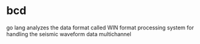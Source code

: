 bcd
===

go lang analyzes the data format called WIN format processing system for handling the seismic waveform data multichannel